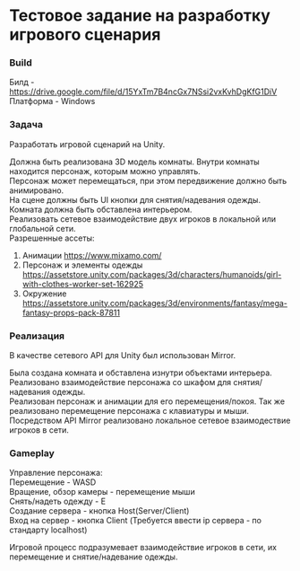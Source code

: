 Тестовое задание на разработку игрового сценария
=
### Build
Билд - https://drive.google.com/file/d/15YxTm7B4ncGx7NSsi2vxKvhDgKfG1DiV <br />
Платформа - Windows <br />
### Задача
Разработать игровой сценарий на Unity. <br />

Должна быть реализована 3D модель комнаты. Внутри комнаты находится персонаж, которым можно управлять. <br />
Персонаж может перемещаться, при этом передвижение должно быть анимировано. <br />
На сцене должны быть UI кнопки для снятия/надевания одежды. <br />
Комната должна быть обставлена интерьером. <br />
Реализовать сетевое взаимодействие двух игроков в локальной или глобальной сети. <br />
Разрешенные ассеты:
1. Анимации https://www.mixamo.com/
2. Персонаж и элементы одежды https://assetstore.unity.com/packages/3d/characters/humanoids/girl-with-clothes-worker-set-162925
3. Окружение https://assetstore.unity.com/packages/3d/environments/fantasy/mega-fantasy-props-pack-87811 
### Реализация
В качестве сетевого API для Unity был использован Mirror. 

Была создана комната и обставлена изнутри объектами интерьера. <br />
Реализовано взаимодействие персонажа со шкафом для снятия/надевания одежды. <br />
Реализован персонаж и анимации для его перемещения/покоя. Так же реализовано перемещение персонажа с клавиатуры и мыши. <br />
Посредством API Mirror реализовано локальное сетевое взаимодествие игроков в сети. <br />
### Gameplay
Управление персонажа: <br />
Перемещение - WASD <br />
Вращение, обзор камеры - перемещение мыши <br />
Снять/надеть одежду - E <br />
Создание сервера - кнопка Host(Server/Client) <br />
Вход на сервер - кнопка Client (Требуется ввести ip сервера - по стандарту localhost) <br />

Игровой процесс подразумевает взаимодействие игроков в сети, их перемещение и снятие/надевание одежды.
